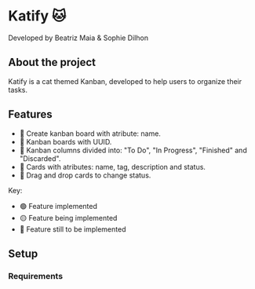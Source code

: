 # Katify 🐱
Developed by Beatriz Maia & Sophie Dilhon

## About the project
Katify is a cat themed Kanban, developed to help users to organize their tasks. 

## Features

- :large_blue_circle: Create kanban board with atribute: name.
- :large_blue_circle: Kanban boards with UUID.
- :large_blue_circle: Kanban columns divided into: "To Do", "In Progress", "Finished" and "Discarded". 
- :large_blue_circle: Cards with atributes: name, tag, description and status.
- :large_blue_circle: Drag and drop cards to change status.


Key: 
- :green_circle: Feature implemented 
- :yellow_circle: Feature being implemented
- :large_blue_circle: Feature still to be implemented

## Setup

### Requirements 
<!-- Inform about npm -->
